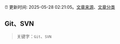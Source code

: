 :alarm_clock: 更新时间: 2025-05-28 02:21:05。[文章来源](/README.md)、[文章分类](/TAGS.md)

## Git、SVN


> 关键字：`Git`、`SVN`



